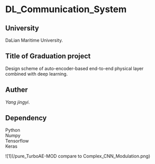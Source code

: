 # DL_Communication_System

## **University** 
DaLian Maritime University.  
## **Title of Graduation project**
Design scheme of auto-encoder-based end-to-end physical layer combined with deep learning.  
## **Auther**
*Yang jingyi*.  
## **Dependency**
Python  
Numpy  
Tensorflow  
Keras  

![1](/pure_TurboAE-MOD compare to Complex_CNN_Modulation.png)
